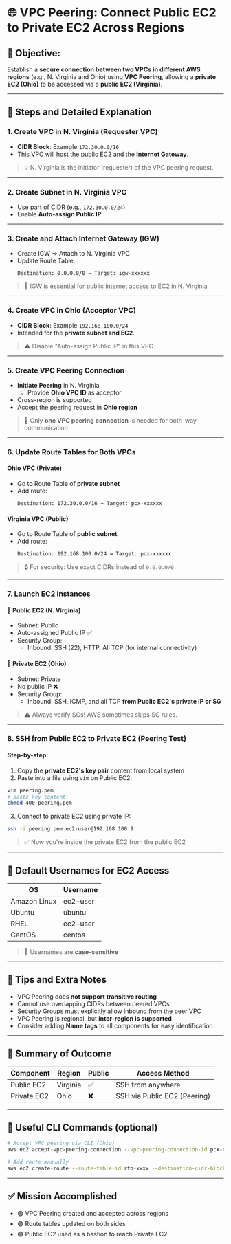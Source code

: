 
# 🌐 VPC Peering: Connect Public EC2 to Private EC2 Across Regions

## 📌 Objective:
Establish a **secure connection between two VPCs in different AWS regions** (e.g., N. Virginia and Ohio) using **VPC Peering**, allowing a **private EC2 (Ohio)** to be accessed via a **public EC2 (Virginia)**.

---

## 📶 Steps and Detailed Explanation

### 1. Create VPC in N. Virginia (Requester VPC)
- **CIDR Block**: Example `172.30.0.0/16`
- This VPC will host the public EC2 and the **Internet Gateway**.

> 💡 N. Virginia is the initiator (requester) of the VPC peering request.

---

### 2. Create Subnet in N. Virginia VPC
- Use part of CIDR (e.g., `172.30.0.0/24`)
- Enable **Auto-assign Public IP**

---

### 3. Create and Attach Internet Gateway (IGW)
- Create IGW → Attach to N. Virginia VPC
- Update Route Table:
  ```
  Destination: 0.0.0.0/0 → Target: igw-xxxxxx
  ```

> 🚀 IGW is essential for public internet access to EC2 in N. Virginia

---

### 4. Create VPC in Ohio (Acceptor VPC)
- **CIDR Block**: Example `192.168.100.0/24`
- Intended for the **private subnet and EC2**.

> ⚠️ Disable "Auto-assign Public IP" in this VPC.

---

### 5. Create VPC Peering Connection
- **Initiate Peering** in N. Virginia
  - Provide **Ohio VPC ID** as acceptor
- Cross-region is supported
- Accept the peering request in **Ohio region**

> 🔁 Only **one VPC peering connection** is needed for both-way communication

---

### 6. Update Route Tables for Both VPCs

#### Ohio VPC (Private)
- Go to Route Table of **private subnet**
- Add route:
  ```
  Destination: 172.30.0.0/16 → Target: pcx-xxxxxx
  ```

#### Virginia VPC (Public)
- Go to Route Table of **public subnet**
- Add route:
  ```
  Destination: 192.168.100.0/24 → Target: pcx-xxxxxx
  ```

> 🔒 For security: Use exact CIDRs instead of `0.0.0.0/0`

---

### 7. Launch EC2 Instances

#### 🔹 Public EC2 (N. Virginia)
- Subnet: Public
- Auto-assigned Public IP ✅
- Security Group:
  - Inbound: SSH (22), HTTP, All TCP (for internal connectivity)

#### 🔹 Private EC2 (Ohio)
- Subnet: Private
- No public IP ❌
- Security Group:
  - Inbound: SSH, ICMP, and all TCP **from Public EC2's private IP or SG**

> ⚠️ Always verify SGs! AWS sometimes skips SG rules.

---

### 8. SSH from Public EC2 to Private EC2 (Peering Test)

#### Step-by-step:
1. Copy the **private EC2's key pair** content from local system
2. Paste into a file using `vim` on Public EC2:

```bash
vim peering.pem
# paste key content
chmod 400 peering.pem
```

3. Connect to private EC2 using private IP:

```bash
ssh -i peering.pem ec2-user@192.168.100.9
```

> ✅ Now you're inside the private EC2 from the public EC2

---

## 👥 Default Usernames for EC2 Access

| OS            | Username     |
|---------------|--------------|
| Amazon Linux  | ec2-user     |
| Ubuntu        | ubuntu       |
| RHEL          | ec2-user     |
| CentOS        | centos       |

> 🔑 Usernames are **case-sensitive**

---

## 🔐 Tips and Extra Notes

- VPC Peering does **not support transitive routing**
- Cannot use overlapping CIDRs between peered VPCs
- Security Groups must explicitly allow inbound from the peer VPC
- VPC Peering is regional, but **inter-region is supported**
- Consider adding **Name tags** to all components for easy identification

---

## 🧪 Summary of Outcome

| Component        | Region     | Public | Access Method                  |
|------------------|------------|--------|--------------------------------|
| Public EC2       | Virginia   | ✅     | SSH from anywhere              |
| Private EC2      | Ohio       | ❌     | SSH via Public EC2 (Peering)   |

---

## 📎 Useful CLI Commands (optional)

```bash
# Accept VPC peering via CLI (Ohio)
aws ec2 accept-vpc-peering-connection --vpc-peering-connection-id pcx-xxxxxxxxxx

# Add route manually
aws ec2 create-route --route-table-id rtb-xxxx --destination-cidr-block 172.30.0.0/16 --vpc-peering-connection-id pcx-xxxx
```

---

## ✅ Mission Accomplished
- 🟢 VPC Peering created and accepted across regions
- 🟢 Route tables updated on both sides
- 🟢 Public EC2 used as a bastion to reach Private EC2
